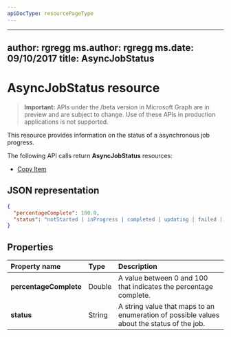 ```yaml
---
apiDocType: resourcePageType
---
```

---
author: rgregg
ms.author: rgregg
ms.date: 09/10/2017
title: AsyncJobStatus
---
# AsyncJobStatus resource

> **Important:** APIs under the /beta version in Microsoft Graph are in preview and are subject to change. Use of these APIs in production applications is not supported.

This resource provides information on the status of a asynchronous job progress.

The following API calls return **AsyncJobStatus** resources:

* [Copy Item](../api/driveitem_copy.md)

## JSON representation

<!-- { "blockType": "resource", "@type": "microsoft.graph.asyncJobStatus", "@type.aka": "oneDrive.asyncOperationStatus" } -->

```json
{
  "percentageComplete": 100.0,
  "status": "notStarted | inProgress | completed | updating | failed | deletePending | deleteFailed | waiting"
}
```

## Properties

| Property name          | Type   | Description                                                                                |
|:-----------------------|:-------|:-------------------------------------------------------------------------------------------|
| **percentageComplete** | Double | A value between 0 and 100 that indicates the percentage complete.                          |
| **status**             | String | A string value that maps to an enumeration of possible values about the status of the job. |

<!-- {
  "type": "#page.annotation",
  "description": "AsyncJobResource provides details about how to poll for an async completion.",
  "keywords": "async,job status,async status,copy,upload from url",
  "section": "documentation"
} -->
